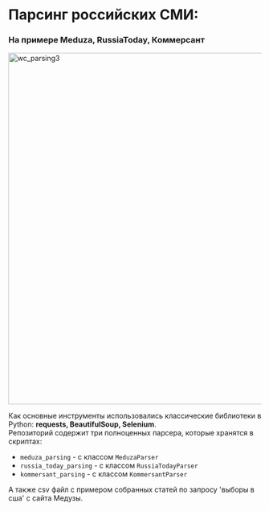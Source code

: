 # Парсинг российских СМИ: 
### На примере Meduza, RussiaToday, Коммерсант

<img width="1500" height="700" alt="wc_parsing3" src="https://github.com/user-attachments/assets/e5f4e97a-166a-4a70-8f85-81a668390da0" />

Как основные инструменты использовались классические библиотеки в Python: **requests, BeautifulSoup, Selenium**. <br>
Репозиторий содержит три полноценных парсера, которые хранятся в скриптах: 

- `meduza_parsing` - c классом `MeduzaParser`<br>
- `russia_today_parsing` - с классом `RussiaTodayParser`<br>
- `kommersant_parsing` - с классом `KommersantParser`<br>

А также csv файл с примером собранных статей по запросу 'выборы в сша' c сайта Медузы. 
